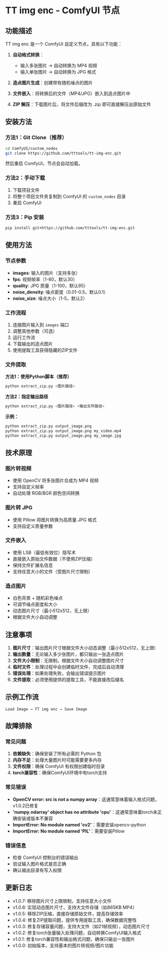 # TT img enc - ComfyUI 节点

## 功能描述

TT img enc 是一个 ComfyUI 自定义节点，具有以下功能：

1. **自动格式转换**：
   - 输入多张图片 → 自动转换为 MP4 视频
   - 输入单张图片 → 自动转换为 JPG 格式

2. **造点图片生成**：创建带有随机噪点的图片

3. **文件嵌入**：将转换后的文件（MP4/JPG）嵌入到造点图片中

4. **ZIP 解压**：下载图片后，将文件后缀改为 .zip 即可直接解压出原始文件

## 安装方法

### 方法1：Git Clone（推荐）
```bash
cd ComfyUI/custom_nodes
git clone https://github.com/tttools/tt-img-enc.git
```
然后重启 ComfyUI，节点会自动加载。

### 方法2：手动下载
1. 下载项目文件
2. 将整个项目文件夹复制到 ComfyUI 的 `custom_nodes` 目录
3. 重启 ComfyUI

### 方法3：Pip 安装
```bash
pip install git+https://github.com/tttools/tt-img-enc.git
```

## 使用方法

### 节点参数

- **images**: 输入的图片（支持多张）
- **fps**: 视频帧率（1-60，默认30）
- **quality**: JPG 质量（1-100，默认95）
- **noise_density**: 噪点密度（0.01-0.5，默认0.1）
- **noise_size**: 噪点大小（1-5，默认2）

### 工作流程

1. 连接图片输入到 `images` 端口
2. 调整其他参数（可选）
3. 运行工作流
4. 下载输出的造点图片
5. 使用提取工具获得隐藏的ZIP文件

### 文件提取

**方法1：使用Python脚本（推荐）**
```bash
python extract_zip.py <图片路径>
```

**方法2：指定输出路径**
```bash
python extract_zip.py <图片路径> <输出文件路径>
```

**示例：**
```bash
python extract_zip.py output_image.png
python extract_zip.py output_image.png my_video.mp4
python extract_zip.py output_image.png my_image.jpg
```

## 技术原理

### 图片转视频
- 使用 OpenCV 将多张图片合成为 MP4 视频
- 支持自定义帧率
- 自动处理 RGB/BGR 颜色空间转换

### 图片转 JPG
- 使用 Pillow 将图片转换为高质量 JPG 格式
- 支持自定义质量参数

### 文件嵌入
- 使用 LSB（最低有效位）隐写术
- 直接嵌入原始文件数据（不使用ZIP压缩）
- 保持文件扩展名信息
- 支持任意大小的文件（受图片尺寸限制）

### 造点图片
- 白色背景 + 随机彩色噪点
- 可调节噪点密度和大小
- 动态图片尺寸（最小512x512，无上限）
- 根据文件大小自动调整

## 注意事项

1. **图片尺寸**：输出图片尺寸根据文件大小动态调整（最小512x512，无上限）
2. **输出数量**：无论输入多少张图片，都只输出一张造点图片
3. **文件大小限制**：无限制，根据文件大小自动调整图片尺寸
4. **临时文件**：处理过程中会创建临时文件，完成后自动清理
5. **错误处理**：如果处理失败，会输出错误提示图片
6. **文件提取**：必须使用提供的提取工具，不能直接改后缀名

## 示例工作流

```
Load Image → TT img enc → Save Image
```

## 故障排除

### 常见问题

1. **依赖缺失**：确保安装了所有必需的 Python 包
2. **内存不足**：处理大量图片时可能需要更多内存
3. **文件权限**：确保 ComfyUI 有权限创建临时目录
4. **torch兼容性**：确保ComfyUI环境中有torch支持

### 常见错误

- **OpenCV error: src is not a numpy array**：这通常意味着输入格式问题，v1.0.2已修复
- **'numpy.ndarray' object has no attribute 'cpu'**：这通常意味着torch未正确安装或版本不兼容
- **ImportError: No module named 'cv2'**：需要安装opencv-python
- **ImportError: No module named 'PIL'**：需要安装Pillow

### 错误信息

- 检查 ComfyUI 控制台的错误输出
- 验证输入图片格式是否正确
- 确认输出目录有写入权限

## 更新日志

- v1.0.7: 移除图片尺寸上限限制，支持任意大小文件
- v1.0.6: 实现动态图片尺寸，支持大文件存储（如865KB MP4）
- v1.0.5: 移除ZIP压缩，直接存储原始文件，提高存储效率
- v1.0.4: 修复ZIP提取问题，提供专用提取工具，确保数据完整性
- v1.0.3: 修复存储容量问题，支持大文件（如21帧视频），动态图片尺寸
- v1.0.2: 修复torch张量输入处理问题，自动转换ComfyUI输入格式
- v1.0.1: 修复torch兼容性和输出格式问题，确保只输出一张图片
- v1.0.0: 初始版本，支持基本的图片转视频/图片功能
